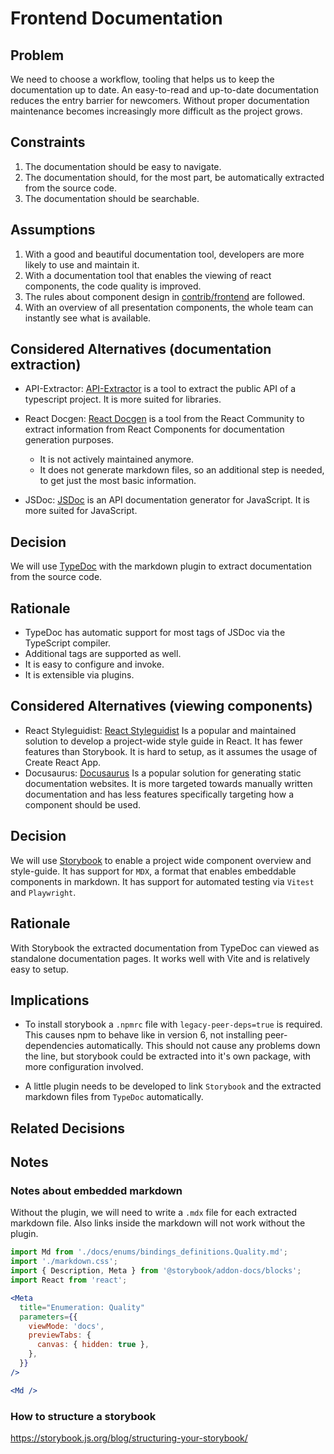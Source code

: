 # Frontend Documentation

## Problem

We need to choose a workflow, tooling that helps us to keep the documentation up to date.
An easy-to-read and up-to-date documentation reduces the entry barrier for newcomers.
Without proper documentation maintenance becomes increasingly more difficult as the project grows.

## Constraints

1. The documentation should be easy to navigate.
2. The documentation should, for the most part, be automatically extracted from the source code.
3. The documentation should be searchable.

## Assumptions

1. With a good and beautiful documentation tool, developers are more likely to use and maintain it.
2. With a documentation tool that enables the viewing of react components, the code quality is improved.
3. The rules about component design in [contrib/frontend](../contrib/frontend.md#component-design) are followed.
4. With an overview of all presentation components, the whole team can instantly see what is available.

## Considered Alternatives (documentation extraction)

- API-Extractor: [API-Extractor](https://api-extractor.com/) is a tool to extract the public API of a typescript project. It is more suited for libraries.
- React Docgen: [React Docgen](https://github.com/reactjs/react-docgen) is a tool from the React Community to extract information from React Components for documentation generation purposes.

  - It is not actively maintained anymore.
  - It does not generate markdown files, so an additional step is needed, to get just the most basic information.

- JSDoc: [JSDoc](https://jsdoc.app/) is an API documentation generator for JavaScript.
  It is more suited for JavaScript.

## Decision

We will use [TypeDoc](https://typedoc.org/) with the markdown plugin to extract documentation from the source code.

## Rationale

- TypeDoc has automatic support for most tags of JSDoc via the TypeScript compiler.
- Additional tags are supported as well.
- It is easy to configure and invoke.
- It is extensible via plugins.

## Considered Alternatives (viewing components)

- React Styleguidist: [React Styleguidist](https://react-styleguidist.js.org/)
  Is a popular and maintained solution to develop a project-wide style guide in React.
  It has fewer features than Storybook.
  It is hard to setup, as it assumes the usage of Create React App.
- Docusaurus: [Docusaurus](https://docusaurus.io/)
  Is a popular solution for generating static documentation websites.
  It is more targeted towards manually written documentation and has less features specifically targeting how a component should be used.

## Decision

We will use [Storybook](https://storybook.js.org/) to enable a project wide component overview and style-guide.
It has support for `MDX`, a format that enables embeddable components in markdown.
It has support for automated testing via `Vitest` and `Playwright`.

## Rationale

With Storybook the extracted documentation from TypeDoc can viewed as standalone documentation pages.
It works well with Vite and is relatively easy to setup.

## Implications

- To install storybook a `.npmrc` file with `legacy-peer-deps=true` is required.
  This causes npm to behave like in version 6, not installing peer-dependencies automatically.
  This should not cause any problems down the line, but storybook could be extracted into it's own package, with more configuration involved.

- A little plugin needs to be developed to link `Storybook` and the extracted markdown files from `TypeDoc` automatically.

## Related Decisions

## Notes

### Notes about embedded markdown

Without the plugin, we will need to write a `.mdx` file for each extracted markdown file.
Also links inside the markdown will not work without the plugin.

```jsx
import Md from './docs/enums/bindings_definitions.Quality.md';
import './markdown.css';
import { Description, Meta } from '@storybook/addon-docs/blocks';
import React from 'react';

<Meta
  title="Enumeration: Quality"
  parameters={{
    viewMode: 'docs',
    previewTabs: {
      canvas: { hidden: true },
    },
  }}
/>

<Md />
```

### How to structure a storybook

https://storybook.js.org/blog/structuring-your-storybook/
